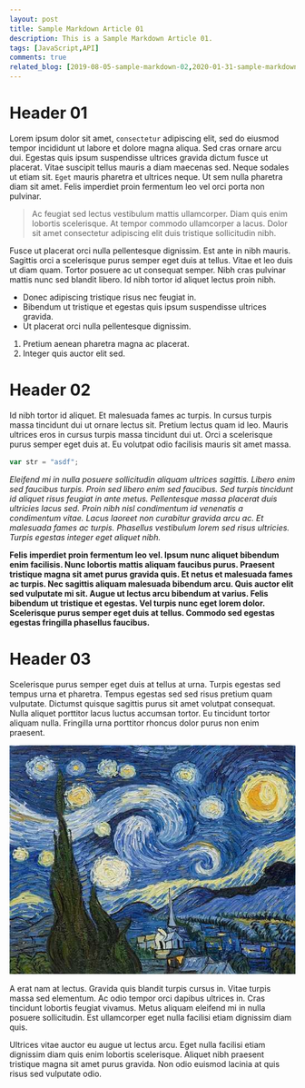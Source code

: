 ```yaml
---
layout: post
title: Sample Markdown Article 01
description: This is a Sample Markdown Article 01.
tags: [JavaScript,API]
comments: true
related_blog: [2019-08-05-sample-markdown-02,2020-01-31-sample-markdown-03]
---
```


# Header 01

Lorem ipsum dolor sit amet, `consectetur` adipiscing elit, sed do eiusmod tempor incididunt ut labore et dolore magna aliqua. Sed cras ornare arcu dui. Egestas quis ipsum suspendisse ultrices gravida dictum fusce ut placerat. Vitae suscipit tellus mauris a diam maecenas sed. Neque sodales ut etiam sit. `Eget` mauris pharetra et ultrices neque. Ut sem nulla pharetra diam sit amet. Felis imperdiet proin fermentum leo vel orci porta non pulvinar. 

> Ac feugiat sed lectus vestibulum mattis ullamcorper. Diam quis enim lobortis scelerisque. At tempor commodo ullamcorper a lacus. Dolor sit amet consectetur adipiscing elit duis tristique sollicitudin nibh.

Fusce ut placerat orci nulla pellentesque dignissim. Est ante in nibh mauris. Sagittis orci a scelerisque purus semper eget duis at tellus. Vitae et leo duis ut diam quam. Tortor posuere ac ut consequat semper. Nibh cras pulvinar mattis nunc sed blandit libero. Id nibh tortor id aliquet lectus proin nibh. 

* Donec adipiscing tristique risus nec feugiat in. 
* Bibendum ut tristique et egestas quis ipsum suspendisse ultrices gravida.
* Ut placerat orci nulla pellentesque dignissim.

1. Pretium aenean pharetra magna ac placerat.
2. Integer quis auctor elit sed.

# Header 02

Id nibh tortor id aliquet. Et malesuada fames ac turpis. In cursus turpis massa tincidunt dui ut ornare lectus sit. Pretium lectus quam id leo. Mauris ultrices eros in cursus turpis massa tincidunt dui ut. Orci a scelerisque purus semper eget duis at. Eu volutpat odio facilisis mauris sit amet massa.

```JavaScript
var str = "asdf";
```

*Eleifend mi in nulla posuere sollicitudin aliquam ultrices sagittis. Libero enim sed faucibus turpis. Proin sed libero enim sed faucibus. Sed turpis tincidunt id aliquet risus feugiat in ante metus. Pellentesque massa placerat duis ultricies lacus sed. Proin nibh nisl condimentum id venenatis a condimentum vitae. Lacus laoreet non curabitur gravida arcu ac. Et malesuada fames ac turpis. Phasellus vestibulum lorem sed risus ultricies. Turpis egestas integer eget aliquet nibh.*

**Felis imperdiet proin fermentum leo vel. Ipsum nunc aliquet bibendum enim facilisis. Nunc lobortis mattis aliquam faucibus purus. Praesent tristique magna sit amet purus gravida quis. Et netus et malesuada fames ac turpis. Nec sagittis aliquam malesuada bibendum arcu. Quis auctor elit sed vulputate mi sit. Augue ut lectus arcu bibendum at varius. Felis bibendum ut tristique et egestas. Vel turpis nunc eget lorem dolor. Scelerisque purus semper eget duis at tellus. Commodo sed egestas egestas fringilla phasellus faucibus.**

# Header 03

Scelerisque purus semper eget duis at tellus at urna. Turpis egestas sed tempus urna et pharetra. Tempus egestas sed sed risus pretium quam vulputate. Dictumst quisque sagittis purus sit amet volutpat consequat. Nulla aliquet porttitor lacus luctus accumsan tortor. Eu tincidunt tortor aliquam nulla. Fringilla urna porttitor rhoncus dolor purus non enim praesent. 

![starry night](/img/blog/2019-05-05/starry-night.jpg)

A erat nam at lectus. Gravida quis blandit turpis cursus in. Vitae turpis massa sed elementum. Ac odio tempor orci dapibus ultrices in. Cras tincidunt lobortis feugiat vivamus. Metus aliquam eleifend mi in nulla posuere sollicitudin. Est ullamcorper eget nulla facilisi etiam dignissim diam quis. 

Ultrices vitae auctor eu augue ut lectus arcu. Eget nulla facilisi etiam dignissim diam quis enim lobortis scelerisque. Aliquet nibh praesent tristique magna sit amet purus gravida. Non odio euismod lacinia at quis risus sed vulputate odio.